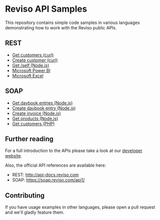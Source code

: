 # Reviso API Samples

This repository contains simple code samples in various languages demonstrating how to work with the Reviso public APIs.

## REST

 - [Get customers (curl)](https://github.com/revisohq/api-samples/blob/master/rest/curl/get-customers.sh)
 - [Create customer (curl)](https://github.com/revisohq/api-samples/blob/master/rest/curl/create-customer.sh)
 - [Get /self (Node.js)](https://github.com/revisohq/api-samples/tree/master/rest/node)
 - [Microsoft Power BI](https://github.com/revisohq/api-samples/tree/master/rest/powerbi)
 - [Microsoft Excel](https://github.com/revisohq/api-samples/tree/master/rest/excel)

## SOAP

 - [Get daybook entries (Node.js)](https://github.com/revisohq/api-samples/blob/master/soap/node/get-cash-book-entries.js)
 - [Create daybook entry (Node.js)](https://github.com/revisohq/api-samples/blob/master/soap/node/create-cash-book-entry.js)
 - [Create invoice (Node.js)](https://github.com/revisohq/api-samples/blob/master/soap/node/create-invoice.js)
 - [Get products (Node.js)](https://github.com/revisohq/api-samples/blob/master/soap/node/get-all-products.js)
 - [Get customers (PHP)](https://github.com/revisohq/api-samples/tree/master/soap/php)

## Further reading

For a full introduction to the APIs please take a look at our [developer website](https://www.reviso.com/developer).

Also, the official API references are available here:

 - REST: http://api-docs.reviso.com
 - SOAP: https://soap.reviso.com/api1/ 

## Contributing

If you have usage examples in other languages, please open a pull request and we'll gladly feature them.
